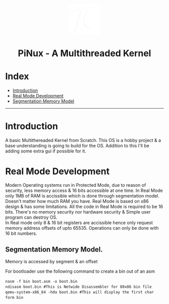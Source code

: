 <!-- ![Alt text](logo.png) -->
<p align="center">
    <img width="100" src="logo.png">
</p>

<h1 align="center"> 
    PiNux - A Multithreaded Kernel 
</h1>

# Index
- [Introduction](#introduction)
- [Real Mode Development](#real-mode-development)
- [Segmentation Memory Model](#segmentation-memory-model)

---

# Introduction

A basic Multithereaded Kernel from Scratch. This OS is a hobby project 
& a base understanding is going to build for the OS. Addition to this I'll
be adding some extra gui if possible for it.

# Real Mode Development

Modern Operating systems run in Protected Mode, due to reason of security,
less memory access & 16 bits accessible at one time.
In Real Mode only 1MB of RAM is accissible which is done through segmentation
model. Doesn't matter how much RAM you have.
Real Mode is based on x86 design & has some limitations. All the code in 
Real Mode is required to be 16 bits.
There's no memory security nor hardware security & Simple user program can
destroy OS. \
In Real mode only 8 & 16 bit registers are accissible hence only request 
memory address offsets of upto 65535.
Operations can only be done with 16 bit numbers.

## Segmentation Memory Model.
Memory is accessed by segment & an offset

For bootloader use the following command to create a bin out of an asm

`nasm -f bin boot.asm -o boot.bin` \
`ndisasm boot.bin #This is Netwide Disassembler for 80x86 bin file` \
`qemu-system-x86_64 -hda boot.bin #This will display the first char form bin`
